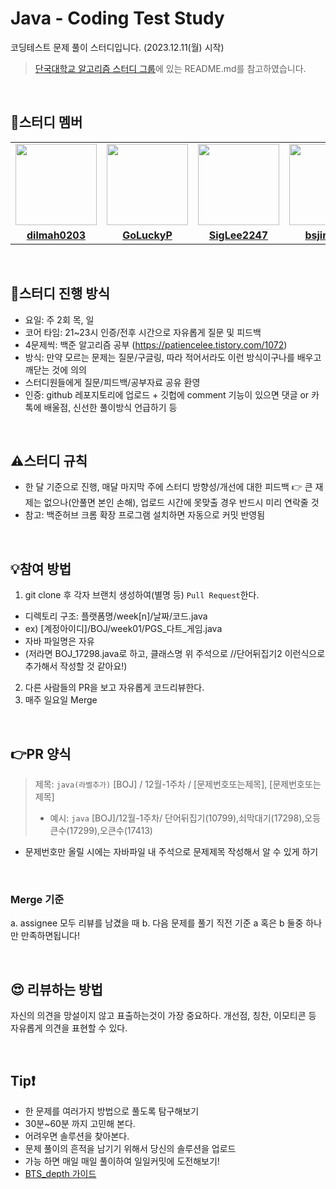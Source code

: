 # Java - Coding Test Study
코딩테스트 문제 풀이 스터디입니다. (2023.12.11(월) 시작)

> [단국대학교 알고리즘 스터디 그룹](https://github.com/DKU-STUDY/Algorithm)에 있는 README.md를 참고하였습니다.

<br />

## 🥳스터디 멤버
<table>
 <tr>
    <td align="center"><a href="https://github.com/dilmah0203"><img src="https://avatars.githubusercontent.com/dilmah0203" width="130px;" alt=""></a></td>
    <td align="center"><a href="https://github.com/GoLuckyP"><img src="https://avatars.githubusercontent.com/GoLuckyP" width="130px;" alt=""></a></td>
    <td align="center"><a href="https://github.com/SigLee2247"><img src="https://avatars.githubusercontent.com/SigLee2247" width="130px;" alt=""></a></td>
    <td align="center"><a href="https://github.com/bsjin1122"><img src="https://avatars.githubusercontent.com/bsjin1122" width="130px;" alt=""></a></td>
    <td align="center"><a href="https://github.com/RudySeo"><img src="https://avatars.githubusercontent.com/RudySeo" width="130px;" alt=""></a></td>
  </tr>
  <tr>
    <td align="center"><a href="https://github.com/dilmah0203"><b>dilmah0203</b></a></td>
    <td align="center"><a href="https://github.com/GoLuckyP"><b>GoLuckyP</b></a></td>
    <td align="center"><a href="https://github.com/SigLee2247"><b>SigLee2247</b></a></td>
    <td align="center"><a href="https://github.com/bsjin1122"><b>bsjin1122</b></a></td>
    <td align="center"><a href="https://github.com/RudySeo"><b>RudySeo</b></a></td>
  </tr>
</table>

<br />

## 📌스터디 진행 방식
- 요일: 주 2회 목, 일
- 코어 타임: 21~23시 인증/전후 시간으로 자유롭게 질문 및 피드백
- 4문제씩: 백준 알고리즘 공부 (https://patiencelee.tistory.com/1072)
- 방식: 만약 모르는 문제는 질문/구글링, 따라 적어서라도 이런 방식이구나를 배우고 깨닫는 것에 의의
- 스터디원들에게 질문/피드백/공부자료 공유 환영
- 인증: github 레포지토리에 업로드 + 깃헙에 comment 기능이 있으면 댓글 or 카톡에 배울점, 신선한 풀이방식 언급하기 등

<br />

## ⚠️스터디 규칙 
- 한 달 기준으로 진행, 매달 마지막 주에 스터디 방향성/개선에 대한 피드백
👉 큰 재제는 없으나(안풀면 본인 손해), 업로드 시간에 못맞출 경우 반드시 미리 연락줄 것 
- 참고: 백준허브 크롬 확장 프로그램 설치하면 자동으로 커밋 반영됨

<br />

## 💡참여 방법
1. git clone 후 각자 브랜치 생성하여(별명 등) `Pull Request`한다.
- 디렉토리 구조: 플랫폼명/week[n]/날짜/코드.java
- ex) [계정아이디]/BOJ/week01/PGS_다트_게임.java
- 자바 파일명은 자유
- (저라면 BOJ_17298.java로 하고, 클래스명 위 주석으로 //단어뒤집기2 이런식으로 추가해서 작성할 것 같아요!)
2. 다른 사람들의 PR을 보고 자유롭게 코드리뷰한다.
3. 매주 일요일 Merge 

<br />

## 👉PR 양식
> 제목: `java(라벨추가)` [BOJ] / 12월-1주차 / [문제번호또는제목], [문제번호또는제목]
>  - 예시: `java` [BOJ]/12월-1주차/ 단어뒤집기(10799),쇠막대기(17298),오등큰수(17299),오큰수(17413)
- 문제번호만 올릴 시에는 자바파일 내 주석으로 문제제목 작성해서 알 수 있게 하기

<br />

### Merge 기준
a. assignee 모두 리뷰를 남겼을 때 b. 다음 문제를 풀기 직전 기준 a 혹은 b 둘중 하나만 만족하면됩니다!

<br />

## 😍 리뷰하는 방법
자신의 의견을 망설이지 않고 표출하는것이 가장 중요하다. 개선점, 칭찬, 이모티콘 등 자유롭게 의견을 표현할 수 있다.

<br />

## Tip❗
- 한 문제를 여러가지 방법으로 풀도록 탐구해보기
- 30분~60분 까지 고민해 본다.
- 어려우면 솔루션을 찾아본다.
- 문제 풀이의 흔적을 남기기 위해서 당신의 솔루션을 업로드
- 가능 하면 매일 매일 풀이하여 일일커밋에 도전해보기!
- [BTS_depth 가이드](https://dku-study.github.io/InfoBoard/BST_depth.html)
